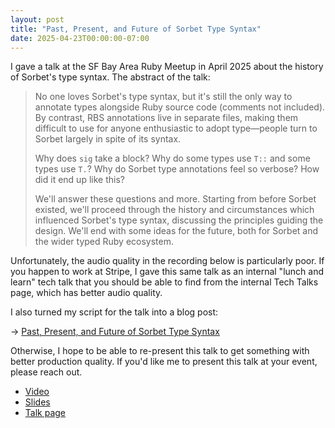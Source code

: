 ```yaml
---
layout: post
title: "Past, Present, and Future of Sorbet Type Syntax"
date: 2025-04-23T00:00:00-07:00
---
```


I gave a talk at the SF Bay Area Ruby Meetup in April 2025 about the history of
Sorbet's type syntax. The abstract of the talk:

> No one loves Sorbet's type syntax, but it's still the only way to annotate types alongside Ruby source code (comments not included). By contrast, RBS annotations live in separate files, making them difficult to use for anyone enthusiastic to adopt type—people turn to Sorbet largely in spite of its syntax.
>
> Why does `sig` take a block? Why do some types use `T::` and some types use `T.`? Why do Sorbet type annotations feel so verbose? How did it end up like this?
>
> We'll answer these questions and more. Starting from before Sorbet existed, we'll proceed through the history and circumstances which influenced Sorbet's type syntax, discussing the principles guiding the design. We'll end with some ideas for the future, both for Sorbet and the wider typed Ruby ecosystem.
>
> <p></p>

Unfortunately, the audio quality in the recording below is particularly poor. If
you happen to work at Stripe, I gave this same talk as an internal "lunch and
learn" tech talk that you should be able to find from the internal Tech Talks
page, which has better audio quality.

I also turned my script for the talk into a blog post:

→ [Past, Present, and Future of Sorbet Type Syntax](https://blog.jez.io/history-of-sorbet-syntax/)

Otherwise, I hope to be able to re-present this talk to get something with
better production quality. If you'd like me to present this talk at your event,
please reach out.

- [Video](https://youtu.be/eqLbYCCCRO0?si=_V6Ik9P6-JHafGWe&t=3504)
- [Slides](https://sorbet.run/talks/SFRubyApril2025/#/)
- [Talk page](https://lu.ma/9uabe94u)



